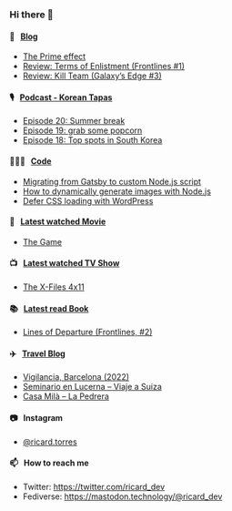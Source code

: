 ### Hi there 👋

#### 📝 &nbsp;&nbsp;[Blog](https://ricard.blog)

- [The Prime effect](https://ricard.blog/rant/the-prime-effect/)
- [Review: Terms of Enlistment (Frontlines #1)](https://ricard.blog/review/terms-of-enlistment/)
- [Review: Kill Team (Galaxy’s Edge #3)](https://ricard.blog/review/kill-team/)

#### 🎙 &nbsp;&nbsp;[Podcast - Korean Tapas](https://koreantapas.show/)

- [Episode 20: Summer break](https://anchor.fm/korean-tapas/episodes/Episode-20-Summer-break-e1m0mtv)
- [Episode 19: grab some popcorn](https://anchor.fm/korean-tapas/episodes/Episode-19-grab-some-popcorn-e1l68ul)
- [Episode 18: Top spots in South Korea](https://anchor.fm/korean-tapas/episodes/Episode-18-Top-spots-in-South-Korea-e1k57la)

#### 👨🏻‍💻 &nbsp;&nbsp;[Code](https://ricard.dev)

- [Migrating from Gatsby to custom Node.js script](https://ricard.dev/migrating-from-gatsby-to-custom-node-js-script/)
- [How to dynamically generate images with Node.js](https://ricard.dev/how-to-dynamically-generate-images-with-node-js/)
- [Defer CSS loading with WordPress](https://ricard.dev/defer-css-loading-with-wordpress/)

#### 🍿 &nbsp;&nbsp;[Latest watched Movie](https://quicoto.github.io/reviews/movies/)

- [The Game](https://quicoto.github.io/reviews/movies/the-game/)

#### 📺 &nbsp;&nbsp;[Latest watched TV Show](https://quicoto.github.io/reviews/tv-shows)

- [The X-Files 4x11](https://quicoto.github.io/reviews/tv-shows/the-x-files/4x11)

#### 📚 &nbsp;&nbsp;[Latest read Book](https://ricard.blog/books/)

- [Lines of Departure (Frontlines, #2)](https://www.goodreads.com/review/show/4926241592?utm_medium=api&amp;utm_source=rss)

#### ✈️ &nbsp;&nbsp;[Travel Blog](https://www.quicoto.com/)

- [Vigilancia, Barcelona (2022)](https://www.quicoto.com/vigilancia-barcelona-2022/)
- [Seminario en Lucerna – Viaje a Suiza](https://www.quicoto.com/seminario-en-lucerna/)
- [Casa Milà – La Pedrera](https://www.quicoto.com/casa-mila-la-pedrera/)

#### 📷 &nbsp;&nbsp;Instagram
- [@ricard.torres](https://www.instagram.com/ricard.torres/)

#### 📫 &nbsp;&nbsp;How to reach me

- Twitter: https://twitter.com/ricard_dev
- Fediverse: https://mastodon.technology/@ricard_dev
